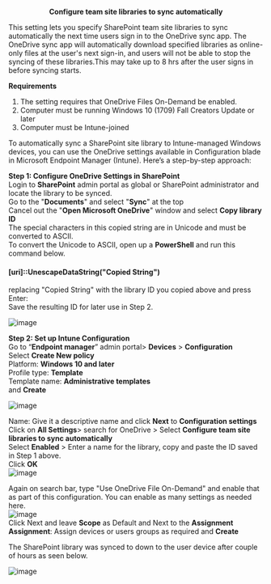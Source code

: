 <b> <p align="center">
Configure team site libraries to sync automatically</p></b>

This setting lets you specify SharePoint team site libraries to sync automatically the next time users sign in to the OneDrive sync app. The OneDrive sync app will automatically download specified libraries as online-only files at the user's next sign-in, and users will not be able to stop the syncing of these libraries.This may take up to 8 hrs after the user signs in before syncing starts.<br />

**Requirements**
1. The setting requires that OneDrive Files On-Demand be enabled.<br />
2. Computer must be running Windows 10 (1709) Fall Creators Update or later<br />
3. Computer must be Intune-joined
 
To automatically sync a SharePoint site library to Intune-managed Windows devices, you can use the OneDrive settings available in Configuration blade in Microsoft Endpoint Manager (Intune).  Here’s a step-by-step approach:

**Step 1: Configure OneDrive Settings in SharePoint**<br />
Login to **SharePoint** admin portal as global or SharePoint administrator and locate the library to be synced.<br />
Go to the "**Documents**" and select "**Sync**" at the top<br />
Cancel out the "**Open Microsoft OneDrive**" window and select **Copy library ID** <br />
The special characters in this copied string are in Unicode and must be converted to ASCII.<br />
To convert the Unicode to ASCII, open up a **PowerShell** and run this command below.
#### [uri]::UnescapeDataString("**Copied String**") <br />
replacing "Copied String" with the library ID you copied above and press Enter:<br /> 
Save the resulting ID for later use in Step 2.

![image](https://github.com/user-attachments/assets/9a3ca6ac-0c20-4b02-a869-53f5fa4d80cf)

**Step 2: Set up Intune Configuration**<br />
Go to “**Endpoint manager**” admin portal> **Devices** > **Configuration**<br />
Select **Create New policy**<br />
Platform: **Windows 10 and later**<br />
Profile type: **Template**<br />
Template name: **Administrative templates**<br /> and **Create**<br />

![image](https://github.com/user-attachments/assets/925a876c-684d-4cc3-8b29-5a103e1289dd)

Name: Give it a descriptive name and click **Next** to **Configuration settings**<br >
Click on **All Settings**> search for OneDrive > Select **Configure team site libraries to sync automatically**<br />
Select **Enabled** > Enter a name for the library, copy and paste the ID saved in Step 1 above.<br />
Click **OK**<br >
![image](https://github.com/user-attachments/assets/31f48a66-c257-48ad-85c7-9f3aa2059820)

Again on search bar, type "Use OneDrive File On-Demand" and enable that as part of this configuration. You can enable as many settings as needed here.<br />
![image](https://github.com/user-attachments/assets/c7bafc33-3a19-4bf9-a938-0de15168db2b)
<br />
Click Next and leave **Scope** as Default and Next to the **Assignment**<br />
**Assignment**: Assign devices or users groups as required and **Create**<br />

The SharePoint library was synced to down to the user device after couple of hours as seen below.<br />

![image](https://github.com/user-attachments/assets/b5caaff0-ea77-463e-b4b8-f204d839b1e1)



<!---Source: https://docs.microsoft.com/en-us/onedrive/use-group-policy#AutoMountTeamSites--->
